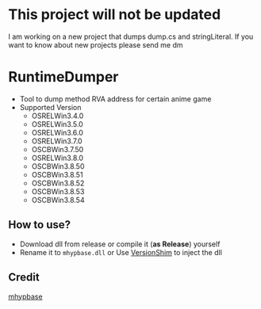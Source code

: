 # This project will not be updated
I am working on a new project that dumps dump.cs and stringLiteral.
If you want to know about new projects please send me dm

# RuntimeDumper

- Tool to dump method RVA address for certain anime game
- Supported Version
  - OSRELWin3.4.0
  - OSRELWin3.5.0
  - OSRELWin3.6.0
  - OSRELWin3.7.0
  - OSCBWin3.7.50
  - OSRELWin3.8.0
  - OSCBWin3.8.50
  - OSCBWin3.8.51
  - OSCBWin3.8.52
  - OSCBWin3.8.53
  - OSCBWin3.8.54

## How to use?

- Download dll from release or compile it (**as Release**) yourself
- Rename it to `mhypbase.dll` or Use [VersionShim](https://github.com/Xpl0itR/VersionShim) to inject the dll

## Credit

[mhypbase](https://github.com/wcjqwq/mhypbase/tree/main)
